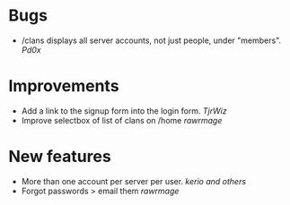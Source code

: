 # Bugs

* /clans displays all server accounts, not just people, under "members". *Pd0x*

# Improvements

* Add a link to the signup form into the login form. *TjrWiz*
* Improve selectbox of list of clans on /home *rawrmage*

# New features

* More than one account per server per user. *kerio and others*
* Forgot passwords > email them *rawrmage*
